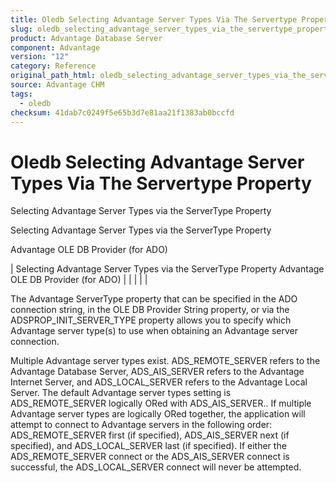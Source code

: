 ```yaml
---
title: Oledb Selecting Advantage Server Types Via The Servertype Property
slug: oledb_selecting_advantage_server_types_via_the_servertype_property
product: Advantage Database Server
component: Advantage
version: "12"
category: Reference
original_path_html: oledb_selecting_advantage_server_types_via_the_servertype_property.htm
source: Advantage CHM
tags:
  - oledb
checksum: 41dab7c0249f5e65b3d7e81aa21f1383ab0bccfd
---
```


# Oledb Selecting Advantage Server Types Via The Servertype Property

Selecting Advantage Server Types via the ServerType Property

Selecting Advantage Server Types via the ServerType Property

Advantage OLE DB Provider (for ADO)

| Selecting Advantage Server Types via the ServerType Property  Advantage OLE DB Provider (for ADO) |  |  |  |  |

The Advantage ServerType property that can be specified in the ADO connection string, in the OLE DB Provider String property, or via the ADSPROP\_INIT\_SERVER\_TYPE property allows you to specify which Advantage server type(s) to use when obtaining an Advantage server connection.

Multiple Advantage server types exist. ADS\_REMOTE\_SERVER refers to the Advantage Database Server, ADS\_AIS\_SERVER refers to the Advantage Internet Server, and ADS\_LOCAL\_SERVER refers to the Advantage Local Server. The default Advantage server types setting is ADS\_REMOTE\_SERVER logically ORed with ADS\_AIS\_SERVER.. If multiple Advantage server types are logically ORed together, the application will attempt to connect to Advantage servers in the following order: ADS\_REMOTE\_SERVER first (if specified), ADS\_AIS\_SERVER next (if specified), and ADS\_LOCAL\_SERVER last (if specified). If either the ADS\_REMOTE\_SERVER connect or the ADS\_AIS\_SERVER connect is successful, the ADS\_LOCAL\_SERVER connect will never be attempted.
